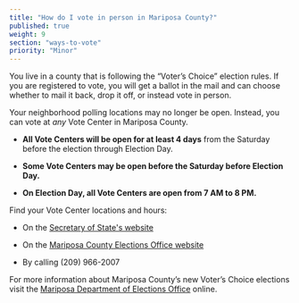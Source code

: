 ```yaml
---
title: "How do I vote in person in Mariposa County?"
published: true
weight: 9
section: "ways-to-vote"
priority: "Minor"
---
```


You live in a county that is following the “Voter’s Choice” election rules. If you are registered to vote, you will get a ballot in the mail and can choose whether to mail it back, drop it off, or instead vote in person.

Your neighborhood polling locations may no longer be open. Instead, you can vote at *any* Vote Center in Mariposa County.   

- **All Vote Centers will be open for at least 4 days** from the Saturday before the election through Election Day.

- **Some Vote Centers may be open before the Saturday before Election Day.** 

- **On Election Day, all Vote Centers are open from 7 AM to 8 PM.**   

Find your Vote Center locations and hours:  

- On the [Secretary of State's website](https://caearlyvoting.sos.ca.gov/) 

- On the [Mariposa County Elections Office website](http://www.mariposacounty.org/758/Vote-by-Mail-Ballot-Lookup)   

- By calling (209) 966-2007       

For more information about Mariposa County’s new Voter’s Choice elections visit the [Mariposa Department of Elections Office](https://www.mariposacounty.org/2317/Voters-Choice-Act-VCA) online.
